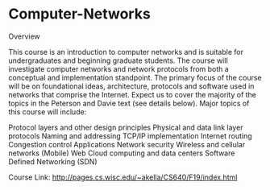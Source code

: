 # Computer-Networks

Overview

This course is an introduction to computer networks and is suitable for undergraduates and beginning graduate students. The course will investigate computer networks and network protocols from both a conceptual and implementation standpoint. The primary focus of the course will be on foundational ideas, architecture, protocols and software used in networks that comprise the Internet. Expect us to cover the majority of the topics in the Peterson and Davie text (see details below). Major topics of this course will include:

Protocol layers and other design principles
Physical and data link layer protocols
Naming and addressing
TCP/IP implementation
Internet routing
Congestion control
Applications
Network security
Wireless and cellular networks
(Mobile) Web
Cloud computing and data centers
Software Defined Networking (SDN)

Course Link: http://pages.cs.wisc.edu/~akella/CS640/F19/index.html
